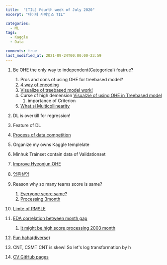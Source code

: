 ```yaml
---
title:  "[TIL] Fourth week of July 2020"
excerpt: "데이터 사이언스 TIL"

categories:
  - ML
tags:
  - Kaggle
  - Data

comments: true
last_modified_at: 2021-09-24T00:00:00-23:59
---
```




1. Be OHE the only way to independent(Categorical) featrue?
   1. Pros and cons of using OHE for treebased model?
   2. [4 way of encoding](https://www.edvancer.in/encode-categorical-variables/)
   3. [Visualize of treebased model work!](http://www.r2d3.us/visual-intro-to-machine-learning-part-1/)
   4. Curse of high demension [Visualzie of using OHE in Treebased model](https://towardsdatascience.com/one-hot-encoding-is-making-your-tree-based-ensembles-worse-heres-why-d64b282b5769)
      1. importance of Criterion
   5. [What si Multicollinearity](https://www.analyticsvidhya.com/blog/2020/03/what-is-multicollinearity/)
2. DL is overkill for regression!
3. Feature of DL
4. [Process of data competition](https://www.evernote.com/l/Ahsrq_3ROx5EIINQUVFSmCFmHQ8eg2dSTLQ) 
5. Organize my owns Kaggle templelate

6. Minhuk Trainset contain data of Validationset
7. [Improve Hyeonjun OHE](https://colab.research.google.com/drive/1TyaMCRERDYQ8mkMMqcxYV9W8jWop571Q)
8. [업종설명](http://kostat.go.kr/smart/stclass/stclass.action?bmode=getStclassList&class_kind=1&main_class=G&code=47)
9. Reason  why so many teams score is same?
   1. [Everyone  score same?](https://dacon.io/competitions/official/235615/talkboard/401180?page=2&dtype=recent&ptype=pub)
   2. [Processing 3month](https://dacon.io/competitions/official/235615/codeshare/1379?page=1&dtype=recent&ptype=pub)
10. [Limte of RMSLE](https://dacon.io/competitions/official/235615/talkboard/401171?page=3&dtype=recent&ptype=pub)
11. [EDA correlation between month gap](https://dacon.io/competitions/official/235615/codeshare/1244?page=1&dtype=recent&ptype=pub)
    1. [It might be high score processing 2003 month](https://dacon.io/competitions/official/235615/talkboard/401190?page=2&dtype=recent&ptype=pub)
12. [Fun haha(diverse)](https://dacon.io/competitions/official/235615/talkboard/401233?page=1&dtype=recent&ptype=pub)
13. CNT, CSMT CNT is skew! So let's log transformation by h
14. [CV GitHub pages](https://gimquokka.github.io/)
